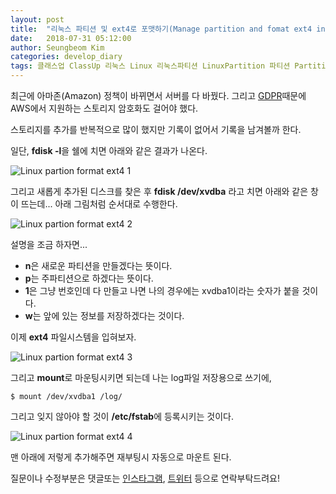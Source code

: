 ```yaml
---
layout: post
title:  "리눅스 파티션 및 ext4로 포맷하기(Manage partition and fomat ext4 in Linux)"
date:   2018-07-31 05:12:00
author: Seungbeom Kim
categories: develop_diary
tags: 클래스업 ClassUp 리눅스 Linux 리눅스파티션 LinuxPartition 파티션 Partition ext4 AWS 아마존클라우드서비스
---
```


최근에 아마존(Amazon) 정책이 바뀌면서 서버를 다 바꿨다. 그리고 [GDPR](https://www.eugdpr.org/)때문에 AWS에서 지원하는 스토리지 암호화도 걸어야 했다.

스토리지를 추가를 반복적으로 많이 했지만 기록이 없어서 기록을 남겨볼까 한다.

일단, **fdisk -l**을 쉘에 치면 아래와 같은 결과가 나온다.

<img src="{{ site.baseurl }}/assets/develop_diary/linux_partion_format_ext4_1.png" title="Linux partion format ext4 1" class="post-image">

그리고 새롭게 추가된 디스크를 찾은 후 **fdisk /dev/xvdba** 라고 치면 아래와 같은 창이 뜨는데... 아래 그림처럼 순서대로 수행한다.

<img src="{{ site.baseurl }}/assets/develop_diary/linux_partion_format_ext4_2.png" title="Linux partion format ext4 2" class="post-image">

설명을 조금 하자면...
- **n**은 새로운 파티션을 만들겠다는 뜻이다.
- **p**는 주파티션으로 하겠다는 뜻이다.
- **1**은 그냥 번호인데 다 만들고 나면 나의 경우에는 xvdba1이라는 숫자가 붙을 것이다.
- **w**는 앞에 있는 정보를 저장하겠다는 것이다.

이제 **ext4** 파일시스템을 입혀보자.

<img src="{{ site.baseurl }}/assets/develop_diary/linux_partion_format_ext4_3.png" title="Linux partion format ext4 3" class="post-image">

그리고 **mount**로 마운팅시키면 되는데 나는 log파일 저장용으로 쓰기에,

    $ mount /dev/xvdba1 /log/

그리고 잊지 않아야 할 것이 **/etc/fstab**에 등록시키는 것이다.

<img src="{{ site.baseurl }}/assets/develop_diary/linux_partion_format_ext4_4.png" title="Linux partion format ext4 4" class="post-image">

맨 아래에 저렇게 추가해주면 재부팅시 자동으로 마운트 된다.

질문이나 수정부분은 댓글또는 [인스타그램](https://www.instagram.com/monseungmon/), [트위터](https://twitter.com/kim_seungbeom) 등으로 연락부탁드려요!
